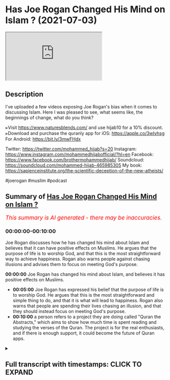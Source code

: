 # Has Joe Rogan Changed His Mind on Islam ? (2021-07-03)

<iframe loading='lazy' allow='autoplay' src='https://www.youtube.com/embed/WWnaQR9OHeI'></iframe>

## Description

I've uploaded a few videos exposing Joe Rogan's bias when it comes to discussing Islam. Here I was pleased to see, what seems like, the beginnings of change, what do you think? 

⪢Visit https://www.naturesblends.com/ and use hijab10 for a 10% discount. 
⪢Download and purchase the quranly app for iOS: https://apple.co/3wIyhsg
For Android: https://bit.ly/3mwFHdx

Twitter: https://twitter.com/mohammed_hijab?s=20
Instagram: https://www.instagram.com/mohammedhijabofficial/?hl=en
Facebook: https://www.facebook.com/brothermohammedhijab/
Soundcloud: https://soundcloud.com/mohammed-hijab-465985305
My book: https://sapienceinstitute.org/the-scientific-deception-of-the-new-atheists/

#joerogan #muslim #podcast

## Summary of [Has Joe Rogan Changed His Mind on Islam ?](https://www.youtube.com/watch?v=WWnaQR9OHeI)


*<span style="color:red; font-size:125%">This summary is AI generated - there may be inaccuracies</span>. [](/)*

### <a onclick="modifyYTiframeseektime('0')">00:00:00-00:10:00</a>

 Joe Rogan discusses how he has changed his mind about Islam and believes that it can have positive effects on Muslims. He argues that the purpose of life is to worship God, and that this is the most straightforward way to achieve happiness. Rogan also warns people against chasing illusions and advises them to focus on meeting God's purpose.

**<a onclick="modifyYTiframeseektime('0')">00:00:00</a>** Joe Rogan has changed his mind about Islam, and believes it has positive effects on Muslims.
* **<a onclick="modifyYTiframeseektime('300')">00:05:00</a>** Joe Rogan has expressed his belief that the purpose of life is to worship God. He argues that this is the most straightforward and simple thing to do, and that it is what will lead to happiness. Rogan also warns that people are spending their lives chasing an illusion, and that they should instead focus on meeting God's purpose.
* **<a onclick="modifyYTiframeseektime('600')">00:10:00</a>**  a person refers to a project they are doing called "Quran the Abstracts," which aims to show how much time is spent reading and studying the verses of the Quran. The project is for the real enthusiasts, and if there is enough support, it could become the future of Quran apps.

<details><summary><h2>Full transcript with timestamps: CLICK TO EXPAND</h2></summary>

<a onclick="modifyYTiframeseektime('0')">0:00:00</a> [Music]  
<a onclick="modifyYTiframeseektime('5')">0:00:05</a> is the hijab 10  
<a onclick="modifyYTiframeseektime('7')">0:00:07</a> discount code for 10 percent discount on  
<a onclick="modifyYTiframeseektime('9')">0:00:09</a> a wide range of products including  
<a onclick="modifyYTiframeseektime('11')">0:00:11</a> premium ethiopian black seed products  
<a onclick="modifyYTiframeseektime('13')">0:00:13</a> assalamu alaikum  
<a onclick="modifyYTiframeseektime('16')">0:00:16</a> i recently saw a clip a very short clip  
<a onclick="modifyYTiframeseektime('20')">0:00:20</a> of joe rogan saying good words about  
<a onclick="modifyYTiframeseektime('22')">0:00:22</a> islam  
<a onclick="modifyYTiframeseektime('23')">0:00:23</a> this is change of heart there's a change  
<a onclick="modifyYTiframeseektime('26')">0:00:26</a> of mind  
<a onclick="modifyYTiframeseektime('27')">0:00:27</a> let's take a look at what he has to say  
<a onclick="modifyYTiframeseektime('29')">0:00:29</a> come back and comment  
<a onclick="modifyYTiframeseektime('30')">0:00:30</a> islam originally was the they were  
<a onclick="modifyYTiframeseektime('33')">0:00:33</a> scientists man  
<a onclick="modifyYTiframeseektime('34')">0:00:34</a> i mean they were they if you look at  
<a onclick="modifyYTiframeseektime('36')">0:00:36</a> these the early islamic world they were  
<a onclick="modifyYTiframeseektime('38')">0:00:38</a> the ones that  
<a onclick="modifyYTiframeseektime('39')">0:00:39</a> were the most advanced at one point in  
<a onclick="modifyYTiframeseektime('41')">0:00:41</a> history they were the ones that were  
<a onclick="modifyYTiframeseektime('42')">0:00:42</a> pushing mathematics and science and  
<a onclick="modifyYTiframeseektime('45')">0:00:45</a> and reason and logic you know it's just  
<a onclick="modifyYTiframeseektime('48')">0:00:48</a> it  
<a onclick="modifyYTiframeseektime('48')">0:00:48</a> it comes in cycles man it comes in  
<a onclick="modifyYTiframeseektime('50')">0:00:50</a> cycles of suppression and dominance and  
<a onclick="modifyYTiframeseektime('52')">0:00:52</a> you know the the real concern is  
<a onclick="modifyYTiframeseektime('56')">0:00:56</a> unstoppable dictatorships like china and  
<a onclick="modifyYTiframeseektime('58')">0:00:58</a> russia and  
<a onclick="modifyYTiframeseektime('59')">0:00:59</a> when when there's no dissent and no  
<a onclick="modifyYTiframeseektime('62')">0:01:02</a> discussion  
<a onclick="modifyYTiframeseektime('63')">0:01:03</a> i've got a lot of friends who are arabs  
<a onclick="modifyYTiframeseektime('65')">0:01:05</a> i spend a lot of time in the middle east  
<a onclick="modifyYTiframeseektime('67')">0:01:07</a> i love them they're awesome there are  
<a onclick="modifyYTiframeseektime('69')">0:01:09</a> some factions that  
<a onclick="modifyYTiframeseektime('70')">0:01:10</a> say we've got to go blow ourselves up  
<a onclick="modifyYTiframeseektime('72')">0:01:12</a> and that's obviously some factions of  
<a onclick="modifyYTiframeseektime('74')">0:01:14</a> christianity  
<a onclick="modifyYTiframeseektime('75')">0:01:15</a> too right 100  
<a onclick="modifyYTiframeseektime('78')">0:01:18</a> absolutely in america right and i  
<a onclick="modifyYTiframeseektime('80')">0:01:20</a> guarantee you absolutely we were being  
<a onclick="modifyYTiframeseektime('81')">0:01:21</a> invaded and attacked  
<a onclick="modifyYTiframeseektime('83')">0:01:23</a> by muslims all the time it'd probably be  
<a onclick="modifyYTiframeseektime('85')">0:01:25</a> some radical fundamentalist christians  
<a onclick="modifyYTiframeseektime('87')">0:01:27</a> that would want to do the same thing  
<a onclick="modifyYTiframeseektime('89')">0:01:29</a> right that some some muslim sex have  
<a onclick="modifyYTiframeseektime('92')">0:01:32</a> done so first thing i want to say is  
<a onclick="modifyYTiframeseektime('93')">0:01:33</a> that this is  
<a onclick="modifyYTiframeseektime('94')">0:01:34</a> much more of a positive and constructive  
<a onclick="modifyYTiframeseektime('96')">0:01:36</a> tone  
<a onclick="modifyYTiframeseektime('97')">0:01:37</a> than what we have been used to with the  
<a onclick="modifyYTiframeseektime('99')">0:01:39</a> joe rogan experience  
<a onclick="modifyYTiframeseektime('101')">0:01:41</a> in the last half decade or so and  
<a onclick="modifyYTiframeseektime('104')">0:01:44</a> obviously there's something welcome that  
<a onclick="modifyYTiframeseektime('107')">0:01:47</a> you speak in this manner and start  
<a onclick="modifyYTiframeseektime('108')">0:01:48</a> looking in a positive  
<a onclick="modifyYTiframeseektime('109')">0:01:49</a> way about the religion of islam and it's  
<a onclick="modifyYTiframeseektime('114')">0:01:54</a> high time that that is the case and you  
<a onclick="modifyYTiframeseektime('115')">0:01:55</a> say a few good words about the religion  
<a onclick="modifyYTiframeseektime('117')">0:01:57</a> of islam  
<a onclick="modifyYTiframeseektime('119')">0:01:59</a> but i want to remind you of something  
<a onclick="modifyYTiframeseektime('120')">0:02:00</a> that malcolm x  
<a onclick="modifyYTiframeseektime('122')">0:02:02</a> uh beautifully verbalized and he said  
<a onclick="modifyYTiframeseektime('124')">0:02:04</a> you stick a knife  
<a onclick="modifyYTiframeseektime('126')">0:02:06</a> in my back nine inches and pull out  
<a onclick="modifyYTiframeseektime('130')">0:02:10</a> and pull it out six inches there's no  
<a onclick="modifyYTiframeseektime('133')">0:02:13</a> progress  
<a onclick="modifyYTiframeseektime('135')">0:02:15</a> if you pull it out all the way and  
<a onclick="modifyYTiframeseektime('138')">0:02:18</a> that's not progress  
<a onclick="modifyYTiframeseektime('139')">0:02:19</a> progress is healing the wound that the  
<a onclick="modifyYTiframeseektime('142')">0:02:22</a> blow made  
<a onclick="modifyYTiframeseektime('143')">0:02:23</a> and they haven't even pulled out the  
<a onclick="modifyYTiframeseektime('145')">0:02:25</a> knife out  
<a onclick="modifyYTiframeseektime('147')">0:02:27</a> much less heal the wound they won't even  
<a onclick="modifyYTiframeseektime('150')">0:02:30</a> admit the knife is there  
<a onclick="modifyYTiframeseektime('152')">0:02:32</a> to be honest with you this i have to  
<a onclick="modifyYTiframeseektime('154')">0:02:34</a> just admit my disappointment with  
<a onclick="modifyYTiframeseektime('157')">0:02:37</a> much of what you guys do and when i see  
<a onclick="modifyYTiframeseektime('159')">0:02:39</a> you guys  
<a onclick="modifyYTiframeseektime('160')">0:02:40</a> kind of so-called alt-right  
<a onclick="modifyYTiframeseektime('163')">0:02:43</a> uh commentators on internet that you've  
<a onclick="modifyYTiframeseektime('167')">0:02:47</a> got your knife in the back of the muslim  
<a onclick="modifyYTiframeseektime('169')">0:02:49</a> community's back  
<a onclick="modifyYTiframeseektime('170')">0:02:50</a> and you're maybe slowly pulling it out  
<a onclick="modifyYTiframeseektime('172')">0:02:52</a> but you don't even want to admit it's  
<a onclick="modifyYTiframeseektime('174')">0:02:54</a> there  
<a onclick="modifyYTiframeseektime('175')">0:02:55</a> talking about us talking at  
<a onclick="modifyYTiframeseektime('178')">0:02:58</a> us and not to us scarcely  
<a onclick="modifyYTiframeseektime('182')">0:03:02</a> seldomly to us  
<a onclick="modifyYTiframeseektime('186')">0:03:06</a> and i say this that has to change  
<a onclick="modifyYTiframeseektime('189')">0:03:09</a> if discourse is going to be positive in  
<a onclick="modifyYTiframeseektime('192')">0:03:12</a> the next half decade  
<a onclick="modifyYTiframeseektime('194')">0:03:14</a> what i wanted to say in the remainder of  
<a onclick="modifyYTiframeseektime('196')">0:03:16</a> this video  
<a onclick="modifyYTiframeseektime('198')">0:03:18</a> was i wanted to give you our perspective  
<a onclick="modifyYTiframeseektime('200')">0:03:20</a> as muslims  
<a onclick="modifyYTiframeseektime('202')">0:03:22</a> on the purpose of life because one of  
<a onclick="modifyYTiframeseektime('204')">0:03:24</a> the things you said  
<a onclick="modifyYTiframeseektime('206')">0:03:26</a> was when we're talking about the kaab  
<a onclick="modifyYTiframeseektime('209')">0:03:29</a> and the circumambulation  
<a onclick="modifyYTiframeseektime('210')">0:03:30</a> of muslims around the black box which is  
<a onclick="modifyYTiframeseektime('212')">0:03:32</a> called the kaaba  
<a onclick="modifyYTiframeseektime('214')">0:03:34</a> which is of course one of the the  
<a onclick="modifyYTiframeseektime('217')">0:03:37</a> pillars of islam hajj pilgrimage you  
<a onclick="modifyYTiframeseektime('219')">0:03:39</a> said it does something for them  
<a onclick="modifyYTiframeseektime('222')">0:03:42</a> let's hear what you said and come back  
<a onclick="modifyYTiframeseektime('223')">0:03:43</a> and comment on this you know when you  
<a onclick="modifyYTiframeseektime('225')">0:03:45</a> watch  
<a onclick="modifyYTiframeseektime('226')">0:03:46</a> the muslims uh gather around mecca and  
<a onclick="modifyYTiframeseektime('229')">0:03:49</a> go around the circle  
<a onclick="modifyYTiframeseektime('230')">0:03:50</a> you don't think there's something kind  
<a onclick="modifyYTiframeseektime('231')">0:03:51</a> of beautiful about that amazing about  
<a onclick="modifyYTiframeseektime('234')">0:03:54</a> that they all  
<a onclick="modifyYTiframeseektime('235')">0:03:55</a> peacefully get there they're all dressed  
<a onclick="modifyYTiframeseektime('237')">0:03:57</a> the same and they all like move around  
<a onclick="modifyYTiframeseektime('239')">0:03:59</a> this thing and show respect  
<a onclick="modifyYTiframeseektime('240')">0:04:00</a> obviously it's doing something for them  
<a onclick="modifyYTiframeseektime('242')">0:04:02</a> it has this profound  
<a onclick="modifyYTiframeseektime('244')">0:04:04</a> effect on them joe rogan i want to be  
<a onclick="modifyYTiframeseektime('245')">0:04:05</a> honest with you because i know you're  
<a onclick="modifyYTiframeseektime('247')">0:04:07</a> watching this video i know for a fact  
<a onclick="modifyYTiframeseektime('248')">0:04:08</a> you're watching this video in fact  
<a onclick="modifyYTiframeseektime('249')">0:04:09</a> yeah i want to be honest with you and  
<a onclick="modifyYTiframeseektime('251')">0:04:11</a> tell you that this  
<a onclick="modifyYTiframeseektime('253')">0:04:13</a> language that you're using um it's doing  
<a onclick="modifyYTiframeseektime('256')">0:04:16</a> something for them  
<a onclick="modifyYTiframeseektime('257')">0:04:17</a> it's revelatory of your own  
<a onclick="modifyYTiframeseektime('260')">0:04:20</a> bias and i think your bias may be  
<a onclick="modifyYTiframeseektime('264')">0:04:24</a> something which is referred to in ethics  
<a onclick="modifyYTiframeseektime('266')">0:04:26</a> as egoism  
<a onclick="modifyYTiframeseektime('268')">0:04:28</a> or even in psychology as egoism this  
<a onclick="modifyYTiframeseektime('271')">0:04:31</a> idea  
<a onclick="modifyYTiframeseektime('272')">0:04:32</a> that things should be done for us like  
<a onclick="modifyYTiframeseektime('274')">0:04:34</a> we are the center of attention  
<a onclick="modifyYTiframeseektime('276')">0:04:36</a> that we should be acting on our  
<a onclick="modifyYTiframeseektime('278')">0:04:38</a> self-interest and really that is the  
<a onclick="modifyYTiframeseektime('280')">0:04:40</a> basis for morality not only that  
<a onclick="modifyYTiframeseektime('283')">0:04:43</a> but the purpose of life therefore is for  
<a onclick="modifyYTiframeseektime('285')">0:04:45</a> us to try and get as much of it as we  
<a onclick="modifyYTiframeseektime('287')">0:04:47</a> can  
<a onclick="modifyYTiframeseektime('288')">0:04:48</a> let it do something for us like a slave  
<a onclick="modifyYTiframeseektime('291')">0:04:51</a> life is a slave to us and we're just  
<a onclick="modifyYTiframeseektime('294')">0:04:54</a> here  
<a onclick="modifyYTiframeseektime('295')">0:04:55</a> telling life what to do and this comes  
<a onclick="modifyYTiframeseektime('298')">0:04:58</a> quite  
<a onclick="modifyYTiframeseektime('298')">0:04:58</a> frequently in your podcast if i may be  
<a onclick="modifyYTiframeseektime('300')">0:05:00</a> honest with you and tell you  
<a onclick="modifyYTiframeseektime('302')">0:05:02</a> whether it's you telling people or  
<a onclick="modifyYTiframeseektime('304')">0:05:04</a> asking them about lsds  
<a onclick="modifyYTiframeseektime('306')">0:05:06</a> telling them about your experiences  
<a onclick="modifyYTiframeseektime('307')">0:05:07</a> smoking a big cigar and doing this and  
<a onclick="modifyYTiframeseektime('309')">0:05:09</a> that's what  
<a onclick="modifyYTiframeseektime('310')">0:05:10</a> or you know hgh that you take and the  
<a onclick="modifyYTiframeseektime('312')">0:05:12</a> palumbo ism that you have or the  
<a onclick="modifyYTiframeseektime('314')">0:05:14</a> chain facial change that you've seen  
<a onclick="modifyYTiframeseektime('316')">0:05:16</a> because of the steroid abuse and so on  
<a onclick="modifyYTiframeseektime('318')">0:05:18</a> this is just you are a caricature  
<a onclick="modifyYTiframeseektime('322')">0:05:22</a> and i don't mean this to be rude you are  
<a onclick="modifyYTiframeseektime('324')">0:05:24</a> a caricature of materialism  
<a onclick="modifyYTiframeseektime('326')">0:05:26</a> you basically are emblematic and this is  
<a onclick="modifyYTiframeseektime('329')">0:05:29</a> not the purpose of life we want to say  
<a onclick="modifyYTiframeseektime('331')">0:05:31</a> that the purpose of  
<a onclick="modifyYTiframeseektime('332')">0:05:32</a> life is not so that we may consume  
<a onclick="modifyYTiframeseektime('334')">0:05:34</a> things and it can do things for us  
<a onclick="modifyYTiframeseektime('336')">0:05:36</a> before we  
<a onclick="modifyYTiframeseektime('336')">0:05:36</a> hit the grave the purpose of life is to  
<a onclick="modifyYTiframeseektime('339')">0:05:39</a> worship our creator  
<a onclick="modifyYTiframeseektime('340')">0:05:40</a> that's the purpose of life that we have  
<a onclick="modifyYTiframeseektime('342')">0:05:42</a> a creator he created the human beings  
<a onclick="modifyYTiframeseektime('345')">0:05:45</a> which we we can reason rationally  
<a onclick="modifyYTiframeseektime('348')">0:05:48</a> the purpose of life is to worship that  
<a onclick="modifyYTiframeseektime('350')">0:05:50</a> creator  
<a onclick="modifyYTiframeseektime('351')">0:05:51</a> that's the purpose of life to submit  
<a onclick="modifyYTiframeseektime('353')">0:05:53</a> ourselves to that creator  
<a onclick="modifyYTiframeseektime('355')">0:05:55</a> rousseau very famously said man is born  
<a onclick="modifyYTiframeseektime('358')">0:05:58</a> free but everywhere in chains  
<a onclick="modifyYTiframeseektime('360')">0:06:00</a> the quran states allah  
<a onclick="modifyYTiframeseektime('366')">0:06:06</a> [Music]  
<a onclick="modifyYTiframeseektime('382')">0:06:22</a> has put forward a parable of two men  
<a onclick="modifyYTiframeseektime('385')">0:06:25</a> one of them has many slave masters  
<a onclick="modifyYTiframeseektime('389')">0:06:29</a> and the other one has only one slave  
<a onclick="modifyYTiframeseektime('392')">0:06:32</a> master  
<a onclick="modifyYTiframeseektime('393')">0:06:33</a> are they the same praise be to god  
<a onclick="modifyYTiframeseektime('397')">0:06:37</a> that most people don't understand  
<a onclick="modifyYTiframeseektime('399')">0:06:39</a> meaning  
<a onclick="modifyYTiframeseektime('401')">0:06:41</a> meaning you will always be a slave to  
<a onclick="modifyYTiframeseektime('404')">0:06:44</a> something or someone  
<a onclick="modifyYTiframeseektime('405')">0:06:45</a> whether it's your own desires or  
<a onclick="modifyYTiframeseektime('407')">0:06:47</a> societal expectations  
<a onclick="modifyYTiframeseektime('409')">0:06:49</a> or materialism or a combination of all  
<a onclick="modifyYTiframeseektime('412')">0:06:52</a> those things  
<a onclick="modifyYTiframeseektime('414')">0:06:54</a> or you can decide to be the slave or  
<a onclick="modifyYTiframeseektime('417')">0:06:57</a> submission in submission to the one who  
<a onclick="modifyYTiframeseektime('420')">0:07:00</a> created you and the  
<a onclick="modifyYTiframeseektime('422')">0:07:02</a> quranic message is very straightforward  
<a onclick="modifyYTiframeseektime('424')">0:07:04</a> joe rogan  
<a onclick="modifyYTiframeseektime('425')">0:07:05</a> it's that you have to make the right  
<a onclick="modifyYTiframeseektime('429')">0:07:09</a> decision the purpose of life is to  
<a onclick="modifyYTiframeseektime('431')">0:07:11</a> worship god not to worship yourself  
<a onclick="modifyYTiframeseektime('433')">0:07:13</a> not to worship societal expectations and  
<a onclick="modifyYTiframeseektime('436')">0:07:16</a> you will not receive  
<a onclick="modifyYTiframeseektime('438')">0:07:18</a> happiness tranquility and purpose in  
<a onclick="modifyYTiframeseektime('441')">0:07:21</a> life  
<a onclick="modifyYTiframeseektime('442')">0:07:22</a> you'll be stuck in the second gear of a  
<a onclick="modifyYTiframeseektime('444')">0:07:24</a> meaningless lifestyle  
<a onclick="modifyYTiframeseektime('446')">0:07:26</a> if you think that you can fill the void  
<a onclick="modifyYTiframeseektime('450')">0:07:30</a> of purpose with all of the activities  
<a onclick="modifyYTiframeseektime('453')">0:07:33</a> that you are partaking in  
<a onclick="modifyYTiframeseektime('456')">0:07:36</a> they have no ability in fact  
<a onclick="modifyYTiframeseektime('460')">0:07:40</a> or facility to fill that void is  
<a onclick="modifyYTiframeseektime('462')">0:07:42</a> impossible  
<a onclick="modifyYTiframeseektime('463')">0:07:43</a> the only way to fill that void is  
<a onclick="modifyYTiframeseektime('464')">0:07:44</a> through god the creator  
<a onclick="modifyYTiframeseektime('467')">0:07:47</a> the creator god which is sustaining the  
<a onclick="modifyYTiframeseektime('471')">0:07:51</a> universe and maintaining us  
<a onclick="modifyYTiframeseektime('473')">0:07:53</a> so it's not for us to be expecting from  
<a onclick="modifyYTiframeseektime('476')">0:07:56</a> god or what can religion do for us  
<a onclick="modifyYTiframeseektime('478')">0:07:58</a> it's the wrong question the right  
<a onclick="modifyYTiframeseektime('480')">0:08:00</a> question is what's the purpose of life  
<a onclick="modifyYTiframeseektime('483')">0:08:03</a> and what can we do to meet that purpose  
<a onclick="modifyYTiframeseektime('488')">0:08:08</a> we say the purpose of life is to worship  
<a onclick="modifyYTiframeseektime('490')">0:08:10</a> god  
<a onclick="modifyYTiframeseektime('491')">0:08:11</a> it's really as straightforward and  
<a onclick="modifyYTiframeseektime('492')">0:08:12</a> simple as that submit our will to god  
<a onclick="modifyYTiframeseektime('495')">0:08:15</a> and the world is like a shadow joe rogan  
<a onclick="modifyYTiframeseektime('499')">0:08:19</a> the world is like a shadow all the  
<a onclick="modifyYTiframeseektime('501')">0:08:21</a> happiness they're in  
<a onclick="modifyYTiframeseektime('503')">0:08:23</a> is like a shadow the more you try  
<a onclick="modifyYTiframeseektime('507')">0:08:27</a> and walk towards it the more  
<a onclick="modifyYTiframeseektime('511')">0:08:31</a> it moves away from you  
<a onclick="modifyYTiframeseektime('514')">0:08:34</a> and that's what you'll find i'm sure you  
<a onclick="modifyYTiframeseektime('516')">0:08:36</a> have already found that joe rogan  
<a onclick="modifyYTiframeseektime('518')">0:08:38</a> and what you will continue to find the  
<a onclick="modifyYTiframeseektime('520')">0:08:40</a> pursuit of happiness therefore  
<a onclick="modifyYTiframeseektime('522')">0:08:42</a> which is a phrase that's entrenched  
<a onclick="modifyYTiframeseektime('525')">0:08:45</a> in the american documents is nothing but  
<a onclick="modifyYTiframeseektime('528')">0:08:48</a> a mirage  
<a onclick="modifyYTiframeseektime('530')">0:08:50</a> is nothing but a delusion  
<a onclick="modifyYTiframeseektime('535')">0:08:55</a> and the true way out of nihilism  
<a onclick="modifyYTiframeseektime('539')">0:08:59</a> and a completely purposeless lifestyle  
<a onclick="modifyYTiframeseektime('542')">0:09:02</a> is a strong purpose which can only be  
<a onclick="modifyYTiframeseektime('544')">0:09:04</a> granted  
<a onclick="modifyYTiframeseektime('545')">0:09:05</a> through the creator god we're happy to  
<a onclick="modifyYTiframeseektime('548')">0:09:08</a> have these conversations joe rogan  
<a onclick="modifyYTiframeseektime('550')">0:09:10</a> and we need to have this conversation so  
<a onclick="modifyYTiframeseektime('552')">0:09:12</a> you need to think deeply about what i've  
<a onclick="modifyYTiframeseektime('554')">0:09:14</a> said  
<a onclick="modifyYTiframeseektime('555')">0:09:15</a> because you don't have much time to be  
<a onclick="modifyYTiframeseektime('557')">0:09:17</a> to be honest with you on this planet  
<a onclick="modifyYTiframeseektime('559')">0:09:19</a> how long how old are you i mean would  
<a onclick="modifyYTiframeseektime('561')">0:09:21</a> you respect  
<a onclick="modifyYTiframeseektime('562')">0:09:22</a> you're pushing 60 now are you you know  
<a onclick="modifyYTiframeseektime('565')">0:09:25</a> how old are you  
<a onclick="modifyYTiframeseektime('565')">0:09:25</a> how are joe rogan and it's not even  
<a onclick="modifyYTiframeseektime('567')">0:09:27</a> about age because people die  
<a onclick="modifyYTiframeseektime('569')">0:09:29</a> in their uh when they're young but  
<a onclick="modifyYTiframeseektime('572')">0:09:32</a> you're pushing 60 now jorgen  
<a onclick="modifyYTiframeseektime('574')">0:09:34</a> 10 20 more years you you know it's over  
<a onclick="modifyYTiframeseektime('576')">0:09:36</a> really you can't even  
<a onclick="modifyYTiframeseektime('578')">0:09:38</a> you know if you take hdh from the horse  
<a onclick="modifyYTiframeseektime('580')">0:09:40</a> himself it's not going to be  
<a onclick="modifyYTiframeseektime('582')">0:09:42</a> putting you back into the age of youth  
<a onclick="modifyYTiframeseektime('585')">0:09:45</a> so you need to start thinking about the  
<a onclick="modifyYTiframeseektime('587')">0:09:47</a> purpose of life  
<a onclick="modifyYTiframeseektime('588')">0:09:48</a> and think about the grave as heidiger  
<a onclick="modifyYTiframeseektime('591')">0:09:51</a> said  
<a onclick="modifyYTiframeseektime('592')">0:09:52</a> as his preferable advice that if you  
<a onclick="modifyYTiframeseektime('595')">0:09:55</a> want authenticity in life  
<a onclick="modifyYTiframeseektime('596')">0:09:56</a> think about the grave  
<a onclick="modifyYTiframeseektime('600')">0:10:00</a> go to quran the abstracts versus  
<a onclick="modifyYTiframeseektime('604')">0:10:04</a> pages and time spent reading and the  
<a onclick="modifyYTiframeseektime('606')">0:10:06</a> verses to pages function  
<a onclick="modifyYTiframeseektime('608')">0:10:08</a> takes you from reading a few verses a  
<a onclick="modifyYTiframeseektime('609')">0:10:09</a> day to a few  
<a onclick="modifyYTiframeseektime('611')">0:10:11</a> pages a day this project is for the real  
<a onclick="modifyYTiframeseektime('613')">0:10:13</a> enthusiasts  
<a onclick="modifyYTiframeseektime('614')">0:10:14</a> if there's enough of us out there this  
<a onclick="modifyYTiframeseektime('616')">0:10:16</a> will become the future of quran  
<a onclick="modifyYTiframeseektime('618')">0:10:18</a> apps and support the project if you can  
<a onclick="modifyYTiframeseektime('620')">0:10:20</a> inshaallah may allah bless all of you  
<a onclick="modifyYTiframeseektime('630')">0:10:30</a> jazakallahu  
<a onclick="modifyYTiframeseektime('635')">0:10:35</a> you  
</details>